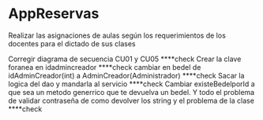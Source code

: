  # AppReservas
Realizar las asignaciones de aulas según los requerimientos de los docentes para el dictado de sus clases

Corregir diagrama de secuencia CU01 y CU05 ****check
Crear la clave foranea en idadmincreador ****check 
cambiar en bedel de idAdminCreador(int) a AdminCreador(Administrador) ****check
Sacar la logica del dao y mandarla al servicio ****check
Cambiar existeBedelporId a que sea un metodo generrico que te devuelva un bedel.
Y todo el problema de validar contraseña de como devolver los string y el problema de la clase ****check
